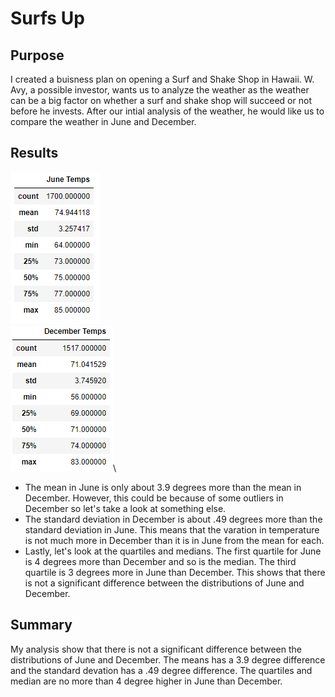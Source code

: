 # Surfs Up
## Purpose
I created a buisness plan on opening a Surf and Shake Shop in Hawaii. W. Avy, a possible investor, wants us to analyze the weather as the weather can be a big factor on whether a surf and shake shop will succeed or not before he invests. After our intial analysis of the weather, he would like us to compare the weather in June and December. 
## Results
![June's Summary Statistics](Images/Summary_Statistics_June.PNG)\
![December's Summary Statistics](Images/Summary_Statistics_Dec.PNG)\
- The mean in June is only about 3.9 degrees more than the mean in December. However, this could be because of some outliers in December so let's take a look at something else.
- The standard deviation in December is about .49 degrees more than the standard deviation in June. This means that the varation in temperature is not much more in December than it is in June from the mean for each.
- Lastly, let's look at the quartiles and medians. The first quartile for June is 4 degrees more than December and so is the median. The third quartile is 3 degrees more in June than December. This shows that there is not a significant difference between the distributions of June and December.
## Summary
My analysis show that there is not a significant difference between the distributions of June and December. The means has a 3.9 degree difference and the standard devation has a .49 degree difference. The quartiles and median are no more than 4 degree higher in June than December. 
